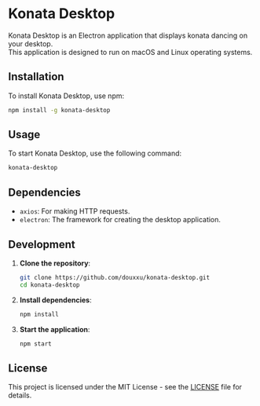 # Konata Desktop

Konata Desktop is an Electron application that displays konata dancing on your desktop.  
This application is designed to run on macOS and Linux operating systems.

## Installation

To install Konata Desktop, use npm:

```bash
npm install -g konata-desktop
```

## Usage

To start Konata Desktop, use the following command:

```bash
konata-desktop
```



## Dependencies

- `axios`: For making HTTP requests.
- `electron`: The framework for creating the desktop application.

## Development

1. **Clone the repository**:

   ```bash
   git clone https://github.com/douxxu/konata-desktop.git
   cd konata-desktop
   ```

2. **Install dependencies**:

   ```bash
   npm install
   ```

3. **Start the application**:

   ```bash
   npm start
   ```

## License

This project is licensed under the MIT License - see the [LICENSE](LICENSE) file for details.

